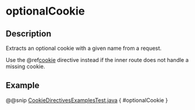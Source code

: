 <a id="optionalcookie-java"></a>
# optionalCookie

## Description

Extracts an optional cookie with a given name from a request.

Use the @ref[cookie](cookie.md#cookie-java) directive instead if the inner route does not handle a missing cookie.

## Example

@@snip [CookieDirectivesExamplesTest.java](../../../../../../../test/java/docs/http/javadsl/server/directives/CookieDirectivesExamplesTest.java) { #optionalCookie }
